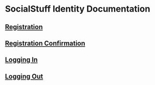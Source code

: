 # SocialStuff Identity Documentation

## [Registration](register.md)
## [Registration Confirmation](register-confirm.md)
## [Logging In](login.md)
## [Logging Out](logout.md)
